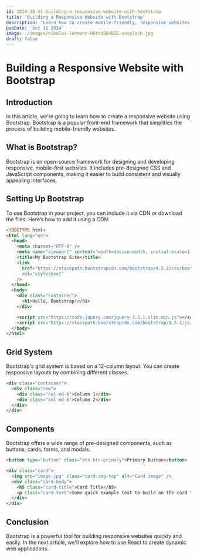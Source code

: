 ```yaml
---
id: 2024-10-11-building-a-responsive-website-with-bootstrap
title: 'Building a Responsive Website with Bootstrap'
description: 'Learn how to create mobile-friendly, responsive websites using Bootstrap.'
pubDate: 'Oct 11 2024'
image: ./images/nikolai-lehmann-HBtnUG64BZE-unsplash.jpg
draft: false
---
```


# Building a Responsive Website with Bootstrap

## Introduction

In this article, we're going to learn how to create a responsive website using Bootstrap. Bootstrap is a popular front-end framework that simplifies the process of building mobile-friendly
websites.

## What is Bootstrap?

Bootstrap is an open-source framework for designing and developing responsive, mobile-first websites. It includes pre-designed CSS and JavaScript components, making it easier to build consistent
and visually appealing interfaces.

## Setting Up Bootstrap

To use Bootstrap in your project, you can include it via CDN or download the files. Here’s how to add it using a CDN:

```html
<!DOCTYPE html>
<html lang="en">
  <head>
    <meta charset="UTF-8" />
    <meta name="viewport" content="width=device-width, initial-scale=1.0" />
    <title>My Bootstrap Site</title>
    <link
      href="https://stackpath.bootstrapcdn.com/bootstrap/4.5.2/css/bootstrap.min.css"
      rel="stylesheet"
    />
  </head>
  <body>
    <div class="container">
      <h1>Hello, Bootstrap!</h1>
    </div>

    <script src="https://code.jquery.com/jquery-3.5.1.slim.min.js"></script>
    <script src="https://stackpath.bootstrapcdn.com/bootstrap/4.5.2/js/bootstrap.bundle.min.js"></script>
  </body>
</html>
```

## Grid System

Bootstrap's grid system is based on a 12-column layout. You can create responsive layouts by combining different
classes.

```html
<div class="container">
  <div class="row">
    <div class="col-md-6">Column 1</div>
    <div class="col-md-6">Column 2</div>
  </div>
</div>
```

## Components

Bootstrap offers a wide range of pre-designed components, such as buttons, cards, forms, and modals.

```html
<button type="button" class="btn btn-primary">Primary Button</button>

<div class="card">
  <img src="image.jpg" class="card-img-top" alt="Card image" />
  <div class="card-body">
    <h5 class="card-title">Card Title</h5>
    <p class="card-text">Some quick example text to build on the card title.</p>
  </div>
</div>
```

## Conclusion

Bootstrap is a powerful tool for building responsive websites quickly and easily. In the next article, we'll
explore how to use React to create dynamic web applications.

